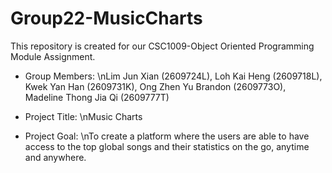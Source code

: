 # Group22-MusicCharts
This repository is created for our CSC1009-Object Oriented Programming Module Assignment.

- Group Members:
\nLim Jun Xian (2609724L), Loh Kai Heng (2609718L), Kwek Yan Han (2609731K), Ong Zhen Yu Brandon (2609773O), Madeline Thong Jia Qi (2609777T)

- Project Title:
\nMusic Charts

- Project Goal:
\nTo create a platform where the users are able to have access to the top global songs and their statistics on the go, anytime and anywhere.
